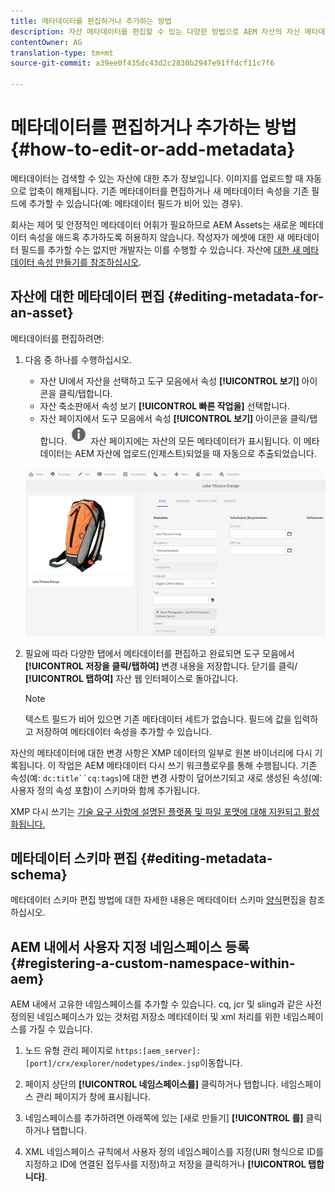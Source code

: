 ```yaml
---
title: 메타데이터를 편집하거나 추가하는 방법
description: 자산 메타데이터를 편집할 수 있는 다양한 방법으로 AEM 자산의 자산 메타데이터에 대해 알아봅니다.
contentOwner: AG
translation-type: tm+mt
source-git-commit: a39ee0f435dc43d2c2830b2947e91ffdcf11c7f6

---
```



# 메타데이터를 편집하거나 추가하는 방법 {#how-to-edit-or-add-metadata}

메타데이터는 검색할 수 있는 자산에 대한 추가 정보입니다. 이미지를 업로드할 때 자동으로 압축이 해제됩니다. 기존 메타데이터를 편집하거나 새 메타데이터 속성을 기존 필드에 추가할 수 있습니다(예: 메타데이터 필드가 비어 있는 경우).

회사는 제어 및 안정적인 메타데이터 어휘가 필요하므로 AEM Assets는 새로운 메타데이터 속성을 애드혹 추가하도록 허용하지 않습니다. 작성자가 에셋에 대한 새 메타데이터 필드를 추가할 수는 없지만 개발자는 이를 수행할 수 있습니다. 자산에 [대한 새 메타데이터 속성 만들기를 참조하십시오](meta-edit.md#editing-metadata-schema).

## 자산에 대한 메타데이터 편집 {#editing-metadata-for-an-asset}

메타데이터를 편집하려면:

1. 다음 중 하나를 수행하십시오.

   * 자산 UI에서 자산을 선택하고 도구 모음에서 속성 **[!UICONTROL 보기]** 아이콘을 클릭/탭합니다.
   * 자산 축소판에서 속성 보기 **[!UICONTROL 빠른 작업을]** 선택합니다.
   * 자산 페이지에서 도구 모음에서 속성 **[!UICONTROL 보기]** 아이콘을 클릭/탭합니다.
      ![chlimage_1-168](assets/chlimage_1-168.png)
   자산 페이지에는 자산의 모든 메타데이터가 표시됩니다. 이 메타데이터는 AEM 자산에 업로드(인제스트)되었을 때 자동으로 추출되었습니다.

   ![chlimage_1-169](assets/chlimage_1-169.png)

1. 필요에 따라 다양한 탭에서 메타데이터를 편집하고 완료되면 도구 모음에서 **[!UICONTROL 저장을 클릭/탭하여]** 변경 내용을 저장합니다. 닫기를 클릭/ **[!UICONTROL 탭하여]** 자산 웹 인터페이스로 돌아갑니다.

   >[!NOTE]
   >
   >텍스트 필드가 비어 있으면 기존 메타데이터 세트가 없습니다. 필드에 값을 입력하고 저장하여 메타데이터 속성을 추가할 수 있습니다.

자산의 메타데이터에 대한 변경 사항은 XMP 데이터의 일부로 원본 바이너리에 다시 기록됩니다. 이 작업은 AEM 메타데이터 다시 쓰기 워크플로우를 통해 수행됩니다. 기존 속성(예: `dc:title``cq:tags`)에 대한 변경 사항이 덮어쓰기되고 새로 생성된 속성(예: 사용자 정의 속성 포함)이 스키마와 함께 추가됩니다.

XMP 다시 쓰기는 [기술 요구 사항에 설명된 플랫폼 및 파일 포맷에 대해 지원되고 활성화됩니다.](/help/sites-deploying/technical-requirements.md)

## 메타데이터 스키마 편집 {#editing-metadata-schema}

메타데이터 스키마 편집 방법에 대한 자세한 내용은 메타데이터 스키마 [양식](metadata-schemas.md#edit-metadata-schema-forms)편집을 참조하십시오.

## AEM 내에서 사용자 지정 네임스페이스 등록 {#registering-a-custom-namespace-within-aem}

AEM 내에서 고유한 네임스페이스를 추가할 수 있습니다. cq, jcr 및 sling과 같은 사전 정의된 네임스페이스가 있는 것처럼 저장소 메타데이터 및 xml 처리를 위한 네임스페이스를 가질 수 있습니다.

1. 노드 유형 관리 페이지로 `https:[aem_server]:[port]/crx/explorer/nodetypes/index.jsp`이동합니다.
1. 페이지 상단의 **[!UICONTROL 네임스페이스를]** 클릭하거나 탭합니다. 네임스페이스 관리 페이지가 창에 표시됩니다.

1. 네임스페이스를 추가하려면 아래쪽에 있는 [새로 만들기] **[!UICONTROL 를]** 클릭하거나 탭합니다.
1. XML 네임스페이스 규칙에서 사용자 정의 네임스페이스를 지정(URI 형식으로 ID를 지정하고 ID에 연결된 접두사를 지정)하고 저장을 클릭하거나 **[!UICONTROL 탭합니다]**.
